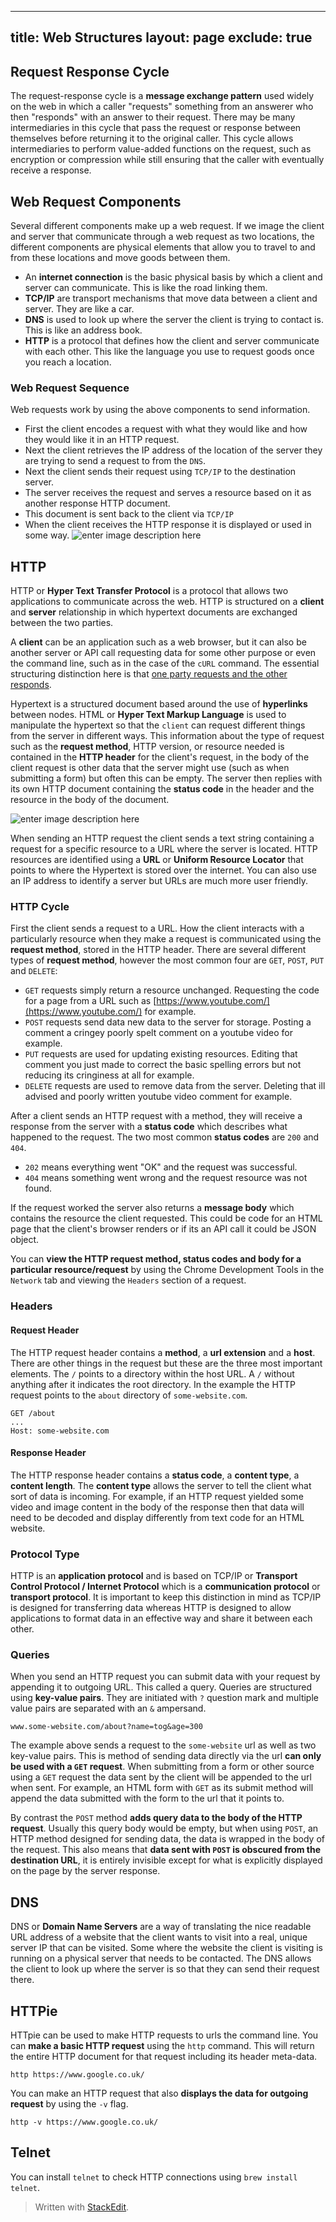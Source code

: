 
---
title: Web Structures
layout: page
exclude: true
---
## Request Response Cycle
The request-response cycle is a **message exchange pattern** used widely on the web in which a caller "requests" something from an answerer who then "responds" with an answer to their request. There may be many intermediaries in this cycle that pass the request or response between themselves before returning it to the original caller. This cycle allows intermediaries to perform value-added functions on the request, such as encryption or compression while still ensuring that the caller with eventually receive a response.

## Web Request Components
Several different components make up a web request. If we image the client and server that communicate through a web request as two locations, the different components are physical elements that allow you to travel to and from these locations and move goods between them.
- An **internet connection** is the basic physical basis by which a client and server can communicate. This is like the road linking them.
- **TCP/IP** are transport mechanisms that move data between a client and server.  They are like a car.
- **DNS** is used to look up where the server the client is trying to contact is. This is like an address book.
- **HTTP** is a protocol that defines how the client and server communicate with each other. This like the language you use to request goods once you reach a location.

### Web Request Sequence
Web requests work by using the above components to send information.
- First the client encodes a request with what they would like and how they would like it in an HTTP request.
- Next the client retrieves the IP address of the location of the server they are trying to send a request to from the `DNS`.
- Next the client sends their request using `TCP/IP` to the destination server.
- The server receives the request and serves a resource based on it as another response HTTP document.
- This document is sent back to the client via `TCP/IP`
- When the client receives the HTTP response it is displayed or used in some way.
![enter image description here](https://lh3.googleusercontent.com/xfaaNyJZZRn5n9H76o_Z2g9MGthn0tdN0_vhQXIdgzWhOz28VVXrLccvJEgr9_W388oTpUGT_bAMkgEnvWbO-szlpPznm3RoyDw95CT1A70m3mMBTz4-5DWxjZX2iYF5NomfwTbx4b0HAYkq51lI_SGyFi-OV2XLTdtblBLwoun6HNRVUjsc9EkY83N3TUm-6QkYbsnLRzBuHIe2tkrd2icnO381Nvy7aFiv5TWy6CJ1pRdtJCNnO8N_OV1WdpP7bgZLAzsYY9HwOX6wgujkRhcA3DXaUQao0XInYkql24fdSkmkUR0HsyUEqLWtqjOzv4MIE-vAgzUXSbx9upGU8R7D15m6PQ0qspdytWopAbY9NL-135qEw-YU_4XNPqgqnd0KgHbFSac6fkag3Ljzq6w_HTlFhw7VgzEe5JPGC1zkSTA8x-HbPu43COwLsmakTL8aHKjWFlXFATh_cIDIw4m0-xUh_lMC9taPqm3eXU9MR6eVwELVZAi6gUVCJfGQxMt5vDfVXaEfbyR3eWfvho73huiws5sLnENZ4_CUstkLOhst3CqCnNQ70WYg7BYIcobXWiV_LoVVG_SVZrgJyTvFZzKV5q5352fMUCXKgVC9BNXDVeQz-EOUCgW-WYVNtbW8UUtEPkbgcOzRuCJTrDtunke6GDZT26vKvQAsBA0bGm_Bnczvz1LoHoBY6g=w686-h406-no)

## HTTP
HTTP or **Hyper Text Transfer Protocol** is a protocol that allows two applications to communicate across the web. HTTP is structured on a **client** and **server** relationship in which hypertext documents are exchanged between the two parties. 

A **client** can be an application such as a web browser, but it can also be another server or API call requesting data for some other purpose or even the command line, such as in the case of the `cURL` command. The essential structuring distinction here is that [one party requests and the other responds](#request-response-cycle).

Hypertext is a structured document based around the use of **hyperlinks** between nodes. HTML or **Hyper Text Markup Language** is used to manipulate the hypertext so that the `client` can request different things from the server in different ways. This information about the type of request such as the **request method**, HTTP version, or resource needed is contained in the **HTTP header** for the client's request, in the body of the client request is other data that the server might use (such as when submitting a form) but often this can be empty. The server then replies with its own HTTP document containing the **status code** in the header and the resource in the body of the document.

![enter image description here](https://mdn.mozillademos.org/files/13827/HTTPMsgStructure2.png)

When sending an HTTP request the client sends a text string containing a request for a specific resource to a URL where the server is located. HTTP resources are identified using a **URL** or **Uniform Resource Locator** that points to where the Hypertext is stored over the internet. You can also use an IP address to identify a server but URLs are much more user friendly. 

### HTTP Cycle

First the client sends a request to a URL. How the client interacts with a particularly resource when they make a request is communicated using the **request method**, stored in the HTTP header. There are several different types of **request method**, however the most common four are `GET`, `POST`, `PUT` and `DELETE`:
- `GET` requests simply return a resource unchanged. Requesting the code for a page from a URL such as [https://www.youtube.com/](https://www.youtube.com/) for example.
- `POST` requests send data new data to the server for storage. Posting a comment a cringey poorly spelt comment on a youtube video for example.
- `PUT` requests are used for updating existing resources. Editing that comment you just made to correct the basic spelling errors but not reducing its cringiness at all for example.
- `DELETE` requests are used to remove data from the server. Deleting that ill advised and poorly written youtube video comment for example.

After a client sends an HTTP request with a method, they will receive a response from the server with a **status code** which describes what happened to the request. The two most common **status codes** are `200` and `404`.
- `202` means everything went "OK" and the request was successful.
- `404` means something went wrong and the request resource was not found.

If the request worked the server also returns a **message body** which contains the resource the client requested. This could be code for an HTML page that the client's browser renders or if its an API call it could be JSON object.

You can **view the HTTP request method, status codes and body for a particular resource/request** by using the Chrome Development Tools in the `Network` tab and viewing the `Headers` section of a request. 

### Headers
#### Request Header
The HTTP request header contains a **method**, a **url extension** and a **host**. There are other things in the request but these are the three most important elements. The `/` points to a directory within the host URL. A `/` without anything after it indicates the root directory. In the example the HTTP request points to the `about` directory of `some-website.com`.
```
GET /about
...
Host: some-website.com
```
#### Response Header
The HTTP response header contains a **status code**, a **content type**, a **content length**. The **content type** allows the server to tell the client what sort of data is incoming. For example, if an HTTP request yielded some video and image content in the body of the response then that data will need to be decoded and display differently from text code for an HTML website.

### Protocol Type

HTTP is an **application protocol** and is based on TCP/IP or **Transport Control Protocol / Internet Protocol** which is a **communication protocol** or **transport protocol**. It is important to keep this distinction in mind as TCP/IP is designed for transferring data whereas HTTP is designed to allow applications to format data in an effective way and share it between each other.

### Queries
When you send an HTTP request you can submit data with your request by appending it to outgoing URL. This called a query. Queries are structured using **key-value pairs**. They are initiated with `?` question mark and multiple value pairs are separated with an `&` ampersand.
```
www.some-website.com/about?name=tog&age=300
```
The example above sends a request to the `some-website` url as well as two key-value pairs. This is method of sending data directly via the url **can only be used with a `GET` request**. When submitting from a form or other source using a `GET` request the data sent by the client will be appended to the url when sent. For example, an HTML form with `GET` as its submit method will append the data submitted with the form to the url that it points to.

By contrast the `POST` method **adds query data to the body of the HTTP request**. Usually this query body would be empty, but when using `POST`, an HTTP method designed for sending data, the data is wrapped in the body of the request. This also means that **data sent with `POST` is obscured from the destination URL**, it is entirely invisible except for what is explicitly displayed on the page by the server response.

## DNS
DNS or **Domain Name Servers** are a way of translating the nice readable URL address of a website that the client wants to visit into a real, unique server IP that can be visited. Some where the website the client is visiting is running on a physical server that needs to be contacted. The DNS allows the client to look up where the server is so that they can send their request there.

## HTTPie

HTTpie can be used to make HTTP requests to urls the command line. You can **make a basic HTTP request** using the `http` command. This will return the entire HTTP document for that request including its header meta-data.
```
http https://www.google.co.uk/
```
You can make an HTTP request that also **displays the data for outgoing request** by using the `-v` flag.
```
http -v https://www.google.co.uk/
```
## Telnet
You can install `telnet` to check HTTP connections using `brew install telnet`.

> Written with [StackEdit](https://stackedit.io/).
<!--stackedit_data:
eyJoaXN0b3J5IjpbLTEzNDk0ODQyMjcsODc1MjcxNjg4LC04MT
A5OTkyMTUsNTc0NTgwNywxODc3MzA2ODgwLC02NTAyNDY1MDMs
LTE2MjI5MzgzMjUsODYxMTk2NDIyLDE3NTkyODY1MjgsNzYwOT
Y4NTU3LC0xNDkwOTY2MjksMjExNjY1OTY1NywtNjI4MjA2NzQ2
LDY0MjA3MDM2NSwxNzkxNDg3ODEwLDkzMDY3NjQ0NywxNjQwMj
c5MTcsLTIxNDQyMDA5MjddfQ==
-->